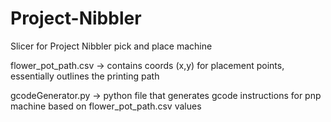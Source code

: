 # Project-Nibbler
Slicer for Project Nibbler pick and place machine

flower_pot_path.csv -> contains coords (x,y) for placement points, essentially outlines the printing path 

gcodeGenerator.py -> python file that generates gcode instructions for pnp machine based on flower_pot_path.csv values
